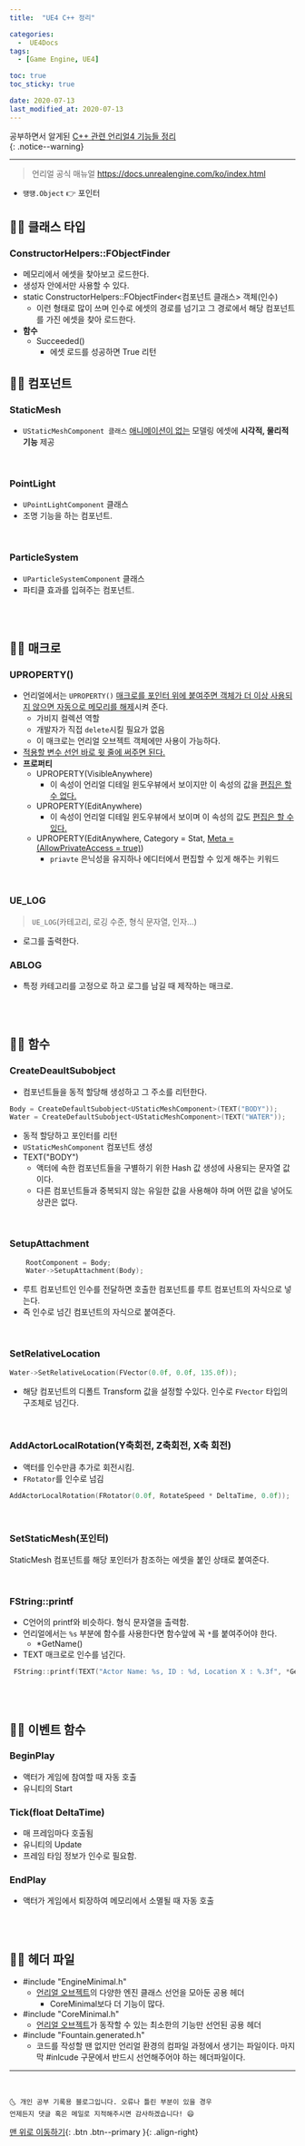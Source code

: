 ```yaml
---
title:  "UE4 C++ 정리" 

categories:
  -  UE4Docs
tags:
  - [Game Engine, UE4]

toc: true
toc_sticky: true

date: 2020-07-13
last_modified_at: 2020-07-13
---
```


공부하면서 알게된 <u>C++ 관련 언리얼4 기능들 정리</u>  
{: .notice--warning}

***

> 언리얼 공식 매뉴얼 <https://docs.unrealengine.com/ko/index.html>

- `떙떙.Object` 👉 포인터

## 👩‍🦰 클래스 타입

### ConstructorHelpers::FObjectFinder
- 메모리에서 에셋을 찾아보고 로드한다.
- 생성자 안에서만 사용할 수 있다.
- static ConstructorHelpers::FObjectFinder<컴포넌트 클래스> 객체(인수)
  - 이런 형태로 많이 쓰며 인수로 에셋의 경로를 넘기고 그 경로에서 해당 컴포넌트를 가진 에셋을 찾아 로드한다.
- **함수**
  - Succeeded()
    - 에셋 로드를 성공하면 True 리턴


## 👩‍🦰 컴포넌트

### StaticMesh
- `UStaticMeshComponent 클래스` <u>애니메이션이 없는</u> 모델링 에셋에 **시각적, 물리적 기능** 제공

<br>

### PointLight

- `UPointLightComponent` 클래스
- 조명 기능을 하는 컴포넌트.

<br>

### ParticleSystem

- `UParticleSystemComponent` 클래스
- 파티클 효과를 입혀주는 컴포넌트.

<br>
<br>

## 👩‍🦰 매크로

### UPROPERTY()
- 언리얼에서는 `UPROPERTY()` <u>매크로를 포인터 위에 붙여주면 객체가 더 이상 사용되지 않으면 자동으로 메모리를 해제</u>시켜 준다.
  - 가비지 컬렉션 역할
  - 개발자가 직접 `delete`시킬 필요가 없음
  - 이 매크로는 언리얼 오브젝트 객체에만 사용이 가능하다.
- <u>적용할 변수 선언 바로 윗 줄에 써주면 된다.</u>
- **프로퍼티**
  - UPROPERTY(VisibleAnywhere)
    - 이 속성이 언리얼 디테일 윈도우뷰에서 보이지만 이 속성의 값을 <u>편집은 할 수 없다.</u>
  - UPROPERTY(EditAnywhere)
    - 이 속성이 언리얼 디테일 윈도우뷰에서 보이며 이 속성의 값도 <u>편집은 할 수 있다.</u>
  - UPROPERTY(EditAnywhere, Category = Stat, <u>Meta = (AllowPrivateAccess = true)</u>)
    - `priavte` 은닉성을 유지하나 에디터에서 편집할 수 있게 해주는 키워드

<br>

### UE_LOG
> `UE_LOG`(카테고리, 로깅 수준, 형식 문자열, 인자...)

- 로그를 출력한다.

### ABLOG
- 특정 카테고리를 고정으로 하고 로그를 남길 때 제작하는 매크로.


<br>
<br>
 
## 👩‍🦰 함수

### CreateDeaultSubobject

- 컴포넌트들을 동적 할당해 생성하고 그 주소를 리턴한다.

```cpp
Body = CreateDefaultSubobject<UStaticMeshComponent>(TEXT("BODY"));
Water = CreateDefaultSubobject<UStaticMeshComponent>(TEXT("WATER"));
```
- 동적 할당하고 포인터를 리턴
- `UStaticMeshComponent` 컴포넌트 생성
- TEXT("BODY")
  - 액터에 속한 컴포넌트들을 구별하기 위한 Hash 값 생성에 사용되는 문자열 값이다.
  - 다른 컴포넌트들과 중복되지 않는 유일한 값을 사용해야 하며 어떤 값을 넣어도 상관은 없다.

<br>

### SetupAttachment

```cpp
    RootComponent = Body;
	Water->SetupAttachment(Body);
```

- 루트 컴포넌트인 인수를 전달하면 호출한 컴포넌트를 루트 컴포넌트의 자식으로 넣는다.
- 즉 인수로 넘긴 컴포넌트의 자식으로 붙여준다.

<br>

### SetRelativeLocation 

```cpp
Water->SetRelativeLocation(FVector(0.0f, 0.0f, 135.0f));
```

- 해당 컴포넌트의 디폴트 Transform 값을 설정할 수있다. 인수로 `FVector` 타입의 구조체로 넘긴다.

<br>

### AddActorLocalRotation(Y축회전, Z축회전, X축 회전)

- 액터를 인수만큼 추가로 회전시킴.
- `FRotator`를 인수로 넘김

```cpp
AddActorLocalRotation(FRotator(0.0f, RotateSpeed * DeltaTime, 0.0f));  // Z 축으로 30도 * 프레임당 시간 만큼 회전
```

<br>

### SetStaticMesh(포인터)

StaticMesh 컴포넌트를 해당 포인터가 참조하는 에셋을 붙인 상태로 붙여준다.

<br>

### FString::printf

- C언어의 printf와 비슷하다. 형식 문자열을 출력함.
- 언리얼에서는 `%s` 부분에 함수를 사용한다면 함수앞에 꼭 `*`를 붙여주어야 한다.
  - *GetName()
- TEXT 매크로로 인수를 넘긴다.

```cpp
 FString::printf(TEXT("Actor Name: %s, ID : %d, Location X : %.3f", *GetName(), ID, GetActorLocation().X);
```

<br>
<br>

## 👩‍🦰 이벤트 함수

### BeginPlay
  - 액터가 게임에 참여할 때 자동 호출
  - 유니티의 Start

### Tick(float DeltaTime)
  - 매 프레임마다 호출됨
  - 유니티의 Update
  - 프레임 타임 정보가 인수로 필요함.

### EndPlay
  - 액터가 게임에서 퇴장하여 메모리에서 소멸될 때 자동 호출

<br>
<br>

## 👩‍🦰 헤더 파일

- #include "EngineMinimal.h"
  - <u>언리얼 오브젝트</u>의 다양한 엔진 클래스 선언을 모아둔 공용 헤더
    - CoreMinimal보다 더 기능이 많다.
- #include "CoreMinimal.h" 
  - <u>언리얼 오브젝트</u>가 동작할 수 있는 최소한의 기능만 선언된 공용 헤더
- #include "Fountain.generated.h"
  - 코드를 작성할 땐 없지만 언리얼 환경의 컴파일 과정에서 생기는 파일이다. 마지막 #inlcude 구문에서 반드시 선언해주어야 하는 헤더파일이다.

***
<br>

    🌜 개인 공부 기록용 블로그입니다. 오류나 틀린 부분이 있을 경우 
    언제든지 댓글 혹은 메일로 지적해주시면 감사하겠습니다! 😄

[맨 위로 이동하기](#){: .btn .btn--primary }{: .align-right}